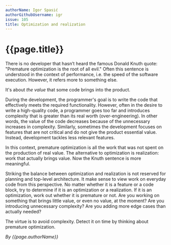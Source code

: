 ```yaml
---
authorName: Igor Spasić
authorGithubUsername: igr
issue: 105
title: Optimization and realization
---
```

# {{page.title}}

There is no developer that hasn’t heard the famous Donald Knuth quote: "Premature optimization is the root of all evil." Often this sentence is understood in the context of performance, i.e. the speed of the software execution. However, it refers more to something else.

It's about _the value_ that some code brings into the product.

During the development, the programmer's goal is to write the code that effectively meets the required functionality. However, often in the desire to write a high-quality code, a programmer goes too far and introduces complexity that is greater than its real worth (over-engineering). In other words, the value of the code decreases because of the unnecessary increases in complexity. Similarly, sometimes the development focuses on features that are not critical and do not give the product essential value. Instead, development tackles less relevant features.

In this context, premature optimization is all the work that was not spent on the production of real value. The alternative to optimization is realization: work that actually brings value. Now the Knuth sentence is more meaningful.

Striking the balance between optimization and realization is not reserved for planning and top-level architecture. It make sense to view work on everyday code from this perspective. No matter whether it is a feature or a code block, try to determine if it is an optimization or a realization. If it is an optimization, work out whether it is premature or not. Are you working on something that brings little value, or even no value, at the moment? Are you introducing unnecessary complexity? Are you adding more edge cases than actually needed?

The virtue is to avoid complexity. Detect it on time by thinking about premature optimization.

*By {{page.authorName}}*
